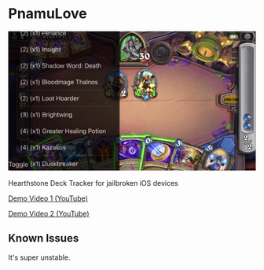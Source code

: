 # PnamuLove

![](demo.png)

Hearthstone Deck Tracker for jailbroken iOS devices

[Demo Video 1 (YouTube)](https://youtu.be/sx93tX44he4)

[Demo Video 2 (YouTube)](https://youtu.be/e6xCTKh4AUs)

## Known Issues

It's super unstable.
